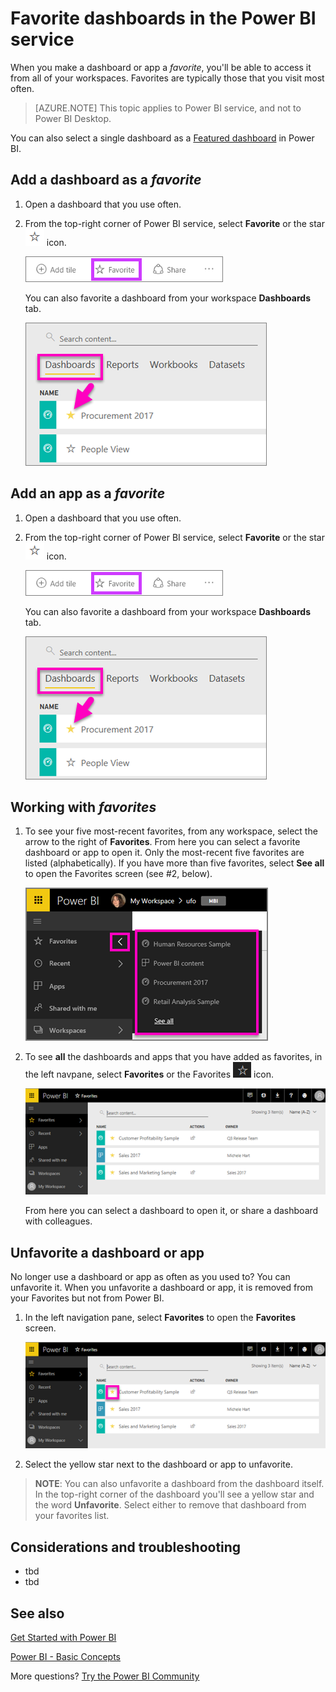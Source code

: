 <properties
   pageTitle="Favorites in Power BI service (dashboards and apps)"
   description="Documentation on how to set apps and dashboards as favorites in Power BI service"
   services="powerbi"
   documentationCenter=""
   authors="mihart"
   manager="erikre"
   backup=""
   editor=""
   tags=""
   qualityFocus="no"
   qualityDate=""/>

<tags
   ms.service="powerbi"
   ms.devlang="NA"
   ms.topic="article"
   ms.tgt_pltfrm="NA"
   ms.workload="powerbi"
   ms.date="04/16/2017"
   ms.author="mihart"/>

# Favorite dashboards in the Power BI service

When you make a dashboard or app a *favorite*,  you'll be able to access it from all of your workspaces.  Favorites are typically those that you visit most often.

>[AZURE.NOTE] This topic applies to Power BI service, and not to Power BI Desktop.

You can also select a single dashboard as a [Featured dashboard](powerbi-service-featured-dashboards.md) in Power BI.

## Add a dashboard as a *favorite*

1.  Open a dashboard that you use often.

2.  From the top-right corner of Power BI service, select **Favorite** or the star ![](media/powerbi-service-favorite-dashboards/power-bi-favorite-icon.png)  icon.

    ![](media/powerbi-service-favorite-dashboards/powerbi-dashboard-favorite.png)

    You can also favorite a dashboard from your workspace **Dashboards** tab.

    ![](media/powerbi-service-favorite-dashboards/power-bi-dashboard-favorite.png)


##    Add an app as a *favorite*

1.  Open a dashboard that you use often.

2.  From the top-right corner of Power BI service, select **Favorite** or the star ![](media/powerbi-service-favorite-dashboards/power-bi-favorite-icon.png)  icon.

    ![](media/powerbi-service-favorite-dashboards/powerbi-dashboard-favorite.png)

    You can also favorite a dashboard from your workspace **Dashboards** tab.

    ![](media/powerbi-service-favorite-dashboards/power-bi-dashboard-favorite.png)

##    Working with *favorites*

1.    To see your five most-recent favorites, from any workspace, select the arrow to the right of **Favorites**.  From here you can select a favorite dashboard or app to open it. Only the most-recent five favorites are listed (alphabetically). If you have more than five favorites, select **See all** to open the Favorites screen (see #2, below). 

      ![](media/powerbi-service-favorite-dashboards/power-bi-favorite-flyout-new.png)

2. To see **all** the dashboards and apps that you have added as favorites, in the left navpane, select **Favorites** or the Favorites ![](media/powerbi-service-favorite-dashboards/power-bi-favorites-icon.png)  icon.  

    ![](media/powerbi-service-favorite-dashboards/power-bi-favorites-screen.png)

   From here you can select a dashboard to open it, or share a dashboard with colleagues.

## Unfavorite a dashboard or app

No longer use a dashboard or app as often as you used to?  You can unfavorite it. When you unfavorite a dashboard or app, it is removed from your Favorites but not from Power BI.


1.  In the left navigation pane, select **Favorites** to open the **Favorites** screen.

    ![](media/powerbi-service-favorite-dashboards/power-bi-unfavorites-screen.png)

2. Select the yellow star next to the dashboard or app to unfavorite.

>**NOTE**: You can also unfavorite a dashboard from the dashboard itself. In the top-right corner of the dashboard you'll see a yellow star and the word **Unfavorite**. Select either to remove that dashboard from your favorites list.  
##    Considerations and troubleshooting

-    tbd
- tbd

## See also

[Get Started with Power BI](powerbi-service-get-started.md)

[Power BI - Basic Concepts](powerbi-service-basic-concepts.md)

More questions? [Try the Power BI Community](http://community.powerbi.com/)
